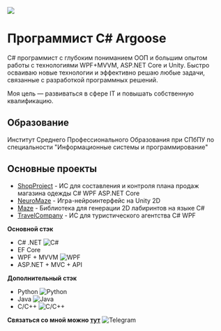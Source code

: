 ![](https://github.com/LuisanArgoose/LuisanAroose/blob/main/ArgooseLogo.png)
# Программист C#  Argoose

C# программист с глубоким пониманием ООП и большим опытом работы с технологиями WPF+MVVM, ASP.NET Core и Unity. Быстро осваиваю новые технологии и эффективно решаю любые задачи, связанные с разработкой программных решений.

Моя цель — развиваться в сфере IT и повышать собственную квалификацию.

## Образование

Институт Среднего Профессионального Образования при СПбПУ по специальности "Информационные системы и программирование"

## Основные проекты
  - [ShopProject](https://github.com/LuisanArgoose/ShopProject) - ИС для составления и контроля плана продаж магазина одежды C# WPF ASP.NET Core
  - [NeuroMaze](https://github.com/LuisanArgoose/NeuroMaze) - Игра-нейроинтерфейс на Unity 2D
  - [Maze](https://github.com/LuisanArgoose/Maze) - Библиотека для генерации 2D лабиринтов на языке C#
  - [TravelCompany](https://github.com/LuisanArgoose/TravelCompany) - ИС для туристического агентства C# WPF 

**Основной стэк**
  - C# .NET ![C#](https://img.icons8.com/color/20/000000/c-sharp-logo.png)  
  - EF Core 
  - WPF + MVVM ![WPF](https://img.icons8.com/color/20/000000/windows-10.png)
  - ASP.NET + MVC + API  

**Дополнительный стэк**
  - Python ![Python](https://img.icons8.com/color/20/000000/python.png)
  - Java ![Java](https://img.icons8.com/color/20/000000/java-coffee-cup-logo.png)
  - C/C++ ![C/C++](https://img.icons8.com/color/20/000000/c-plus-plus-logo.png)

**Связаться со мной можно [тут](https://t.me/LuisanArgoose)** ![Telegram](https://img.icons8.com/color/24/000000/telegram-app.png)
